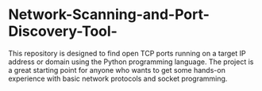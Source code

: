 # Network-Scanning-and-Port-Discovery-Tool-
This repository is designed to find open TCP ports running on a target IP address or domain using the Python programming language. The project is a great starting point for anyone who wants to get some hands-on experience with basic network protocols and socket programming.

